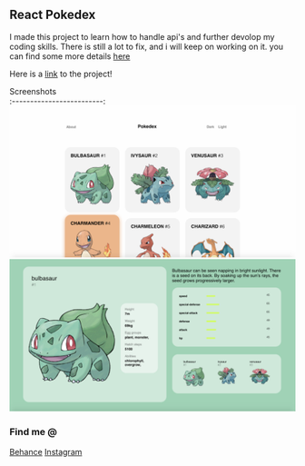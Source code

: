 
## React Pokedex

I made this project to learn how to handle api's and further devolop my coding skills. There is still a lot to fix, and i will keep on working on it. you can find some more details [here](https://www.behance.net/gallery/92008929/Pokedx)

Here is a [link](https://pokedex-f895a.firebaseapp.com) to the project!

Screenshots               
:-------------------------:
![](https://github.com/Abdirahim-A/Pokedex/blob/master/images/poke2.png?raw=true)
![](https://github.com/Abdirahim-A/Pokedex/blob/master/images/poke1.png?raw=true)


### Find me @
[Behance](https://www.behance.net/abdirahimarrale)
[Instagram](https://www.instagram.com/last_abdi/)
